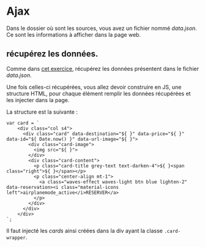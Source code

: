 # Ajax

Dans le dossier où sont les sources, vous avez un fichier nommé *data.json*. Ce sont les informations à afficher dans la page web.

## récupérez les données.

Comme dans [cet exercice](https://yasakura.github.io/jquery-training-escen-17-slides/part_two.html#/39), récupérez les données présentent dans le fichier *data.json*.

Une fois celles-ci récupérées, vous allez devoir construire en JS, une structure HTML, pour chaque élément remplir les données récupérées et les injecter dans la page.

La structure est la suivante :
```
var card = `
    <div class="col s4">
      <div class="card" data-destination="${ }" data-price="${ }" data-id="${ Date.now() }" data-url-image="${ }">
        <div class="card-image">
          <img src="${ }">
        </div>
        <div class="card-content">
          <p class="card-title grey-text text-darken-4">${ }<span class="right">${ }</span></p>
          <p class="center-align mt-1">
            <a class="waves-effect waves-light btn blue lighten-2" data-reservation><i class="material-icons left">airplanemode_active</i>RÉSERVER</a>
          </p>
        </div>
      </div>
    </div>
`;
```

Il faut injecté les *cards* ainsi créées dans la div ayant la classe `.card-wrapper`.
